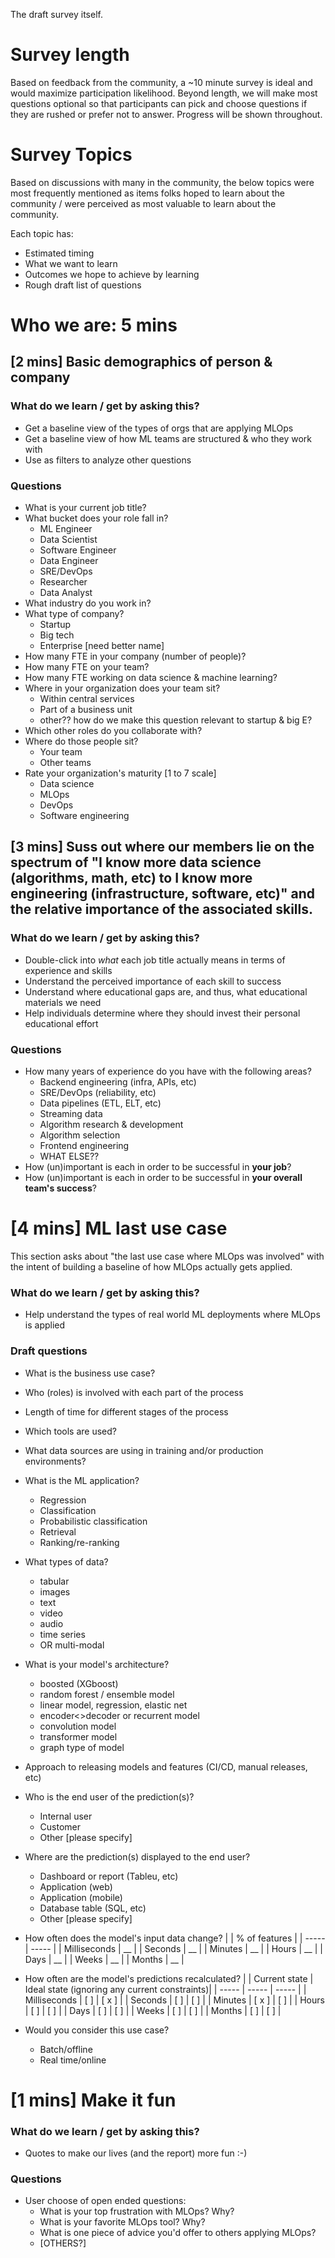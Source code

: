 The draft survey itself.

# Survey length
Based on feedback from the community, a ~10 minute survey is ideal and would maximize participation likelihood.  Beyond length, we will make most questions optional so that participants can pick and choose questions if they are rushed or prefer not to answer.  Progress will be shown throughout.

# Survey Topics
Based on discussions with many in the community, the below topics were most frequently mentioned as items folks hoped to learn about the community / were perceived as most valuable to learn about the community.

Each topic has:
* Estimated timing
* What we want to learn
* Outcomes we hope to achieve by learning
* Rough draft list of questions

# Who we are: 5 mins
## [2 mins] Basic demographics of person & company 
### What do we learn / get by asking this?
* Get a baseline view of the types of orgs that are applying MLOps
* Get a baseline view of how ML teams are structured & who they work with
* Use as filters to analyze other questions
### Questions
* What is your current job title?
* What bucket does your role fall in?
    * ML Engineer
    * Data Scientist
    * Software Engineer
    * Data Engineer
    * SRE/DevOps
    * Researcher
    * Data Analyst
* What industry do you work in?
* What type of company?
    * Startup
    * Big tech
    * Enterprise [need better name]
* How many FTE in your company (number of people)?
* How many FTE on your team?
* How many FTE working on data science & machine learning?
* Where in your organization does your team sit?
    * Within central services
    * Part of a business unit
    * other??  how do we make this question relevant to startup & big E?
* Which other roles do you collaborate with?
* Where do those people sit?
    * Your team
    * Other teams
* Rate your organization's maturity [1 to 7 scale]
    * Data science
    * MLOps
    * DevOps 
    * Software engineering

## [3 mins] Suss out where our members lie on the spectrum of "I know more data science (algorithms, math, etc) to I know more engineering (infrastructure, software, etc)" and the relative importance of the associated skills.

### What do we learn / get by asking this?
* Double-click into *what* each job title actually means in terms of experience and skills
* Understand the perceived importance of each skill to success
* Understand where educational gaps are, and thus, what educational materials we need
* Help individuals determine where they should invest their personal educational effort

### Questions
* How many years of experience do you have with the following areas?
    * Backend engineering (infra, APIs, etc)
    * SRE/DevOps (reliability, etc)
    * Data pipelines (ETL, ELT, etc)
    * Streaming data
    * Algorithm research & development
    * Algorithm selection
    * Frontend engineering
    * WHAT ELSE??
* How (un)important is each in order to be successful in __your job__?
* How (un)important is each in order to be successful in __your overall team's success__?
# [4 mins] ML last use case

This section asks about "the last use case where MLOps was involved" with the intent of building a baseline of how MLOps actually gets applied.

### What do we learn / get by asking this?
* Help understand the types of real world ML deployments where MLOps is applied

### Draft questions
* What is the business use case?
* Who (roles) is involved with each part of the process
* Length of time for different stages of the process
* Which tools are used?
* What data sources are using in training and/or production environments?
* What is the ML application?
    * Regression
	* Classification
	* Probabilistic classification
	* Retrieval
	* Ranking/re-ranking
* What types of data?
    * tabular
    * images
    * text
    * video
    * audio
    * time series
    * OR multi-modal
* What is your model's architecture?
    * boosted (XGboost)
    * random forest / ensemble model
    * linear model, regression, elastic net
    * encoder<>decoder or recurrent model
    * convolution model
    * transformer model
    * graph type of model
* Approach to releasing models and features (CI/CD, manual releases, etc)

* Who is the end user of the prediction(s)?
    * Internal user
    * Customer
    * Other [please specify]

* Where are the prediction(s) displayed to the end user?
    * Dashboard or report (Tableu, etc)
    * Application (web)
    * Application (mobile)
    * Database table (SQL, etc)
    * Other [please specify]

* How often does the model's input data change? 
| | % of features |
| ----- | ----- | 
| Milliseconds | __ |
| Seconds | __ |
| Minutes | __ |
| Hours | __ |
| Days | __ | 
| Weeks | __ |
| Months | __ | 

* How often are the model's predictions recalculated?
| | Current state | Ideal state (ignoring any current constraints)|
| ----- | ----- | ----- | 
| Milliseconds | [  ] | [ x ] |
| Seconds | [  ] | [  ] |
| Minutes | [ x ] | [  ] |
| Hours | [  ] | [  ] |
| Days | [  ] | [  ] |
| Weeks | [  ] | [  ] |
| Months | [  ] | [  ] |

* Would you consider this use case?
    * Batch/offline
    * Real time/online

# [1 mins] Make it fun

### What do we learn / get by asking this?
* Quotes to make our lives (and the report) more fun :-)

### Questions
* User choose of open ended questions:
    * What is your top frustration with MLOps?  Why?
    * What is your favorite MLOps tool?  Why?
    * What is one piece of advice you'd offer to others applying MLOps?
    * [OTHERS?]


